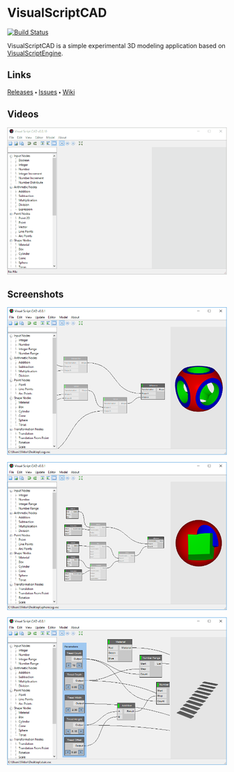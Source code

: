 # VisualScriptCAD

[![Build Status](https://ci.appveyor.com/api/projects/status/k6w0f78gijardc9c?svg=true)](https://ci.appveyor.com/project/kovacsv/visualscriptcad)

VisualScriptCAD is a simple experimental 3D modeling application based on [VisualScriptEngine](https://github.com/kovacsv/VisualScriptEngine).

## Links

[Releases](https://github.com/kovacsv/VisualScriptCAD/releases) 🞄 [Issues](https://github.com/kovacsv/VisualScriptCAD/issues) 🞄 [Wiki](https://github.com/kovacsv/VisualScriptCAD/wiki)

## Videos

![Video](Documentation/Videos/VisualScriptCAD01.gif?raw=true "VisuaScriptCAD")

## Screenshots

![Screenshot](Documentation/Screenshots/VisualScriptCAD01.png?raw=true "VisuaScriptCAD")

![Screenshot](Documentation/Screenshots/VisualScriptCAD02.png?raw=true "VisuaScriptCAD")

![Screenshot](Documentation/Screenshots/VisualScriptCAD03.png?raw=true "VisuaScriptCAD")

